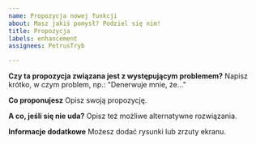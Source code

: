 ```yaml
---
name: Propozycja nowej funkcji
about: Masz jakiś pomysł? Podziel się nim!
title: Propozycja
labels: enhancement
assignees: PetrusTryb

---
```


**Czy ta propozycja związana jest z występującym problemem?**
Napisz krótko, w czym problem, np.: "Denerwuje mnie, że..."

**Co proponujesz**
Opisz swoją propozycję.

**A co, jeśli się nie uda?**
Opisz też możliwe alternatywne rozwiązania.

**Informacje dodatkowe**
Możesz dodać rysunki lub zrzuty ekranu.
